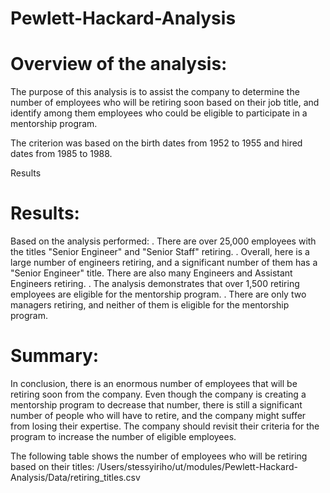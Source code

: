 # Pewlett-Hackard-Analysis

# Overview of the analysis:

The purpose of this analysis is to assist the company to determine the number of  employees who will be retiring soon based on their job title, and identify among them employees who could be eligible to participate in a mentorship program.

The criterion was based on the birth dates from 1952 to 1955 and hired dates from 1985 to 1988.

Results

# Results:

Based on the analysis performed:
 . There are over 25,000 employees with the titles "Senior Engineer" and "Senior Staff" retiring. 
 . Overall, here is a large number of engineers retiring, and a significant number of them has a "Senior Engineer" title. There are also many Engineers and Assistant Engineers retiring.
 . The analysis demonstrates that over 1,500 retiring employees are eligible for the mentorship program.
 . There are only two managers retiring, and neither of them is eligible for the mentorship program.

 
# Summary:

In conclusion, there is an enormous number of employees that will be retiring soon from the company. Even though the company is creating a mentorship program to decrease that number, there is still a significant number of people who will have to retire, and the company might suffer from losing their expertise.
The company should revisit their criteria for the program to increase the number of eligible employees.

The following table shows the number of employees who will be retiring based on their titles:
/Users/stessyiriho/ut/modules/Pewlett-Hackard-Analysis/Data/retiring_titles.csv